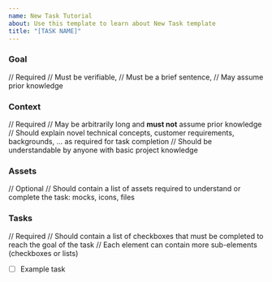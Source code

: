 ```yaml
---
name: New Task Tutorial
about: Use this template to learn about New Task template
title: "[TASK NAME]"
---
```

### Goal

// Required
// Must be verifiable,
// Must be a brief sentence,
// May assume prior knowledge



### Context

// Required
// May be arbitrarily long and **must not** assume prior knowledge
// Should explain novel technical concepts, customer requirements, backgrounds, ... as required for task completion
// Should be understandable by anyone with basic project knowledge



### Assets

// Optional
// Should contain a list of assets required to understand or complete the task: mocks, icons, files



### Tasks

// Required
// Should contain a list of checkboxes that must be completed to reach the goal of the task
// Each element can contain more sub-elements (checkboxes or lists)

- [ ] Example task
